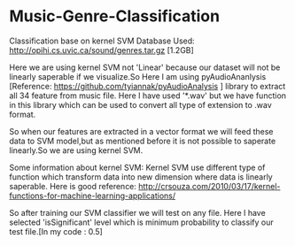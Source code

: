 # Music-Genre-Classification
Classification base on kernel SVM
Database Used: http://opihi.cs.uvic.ca/sound/genres.tar.gz [1.2GB]

Here we are using kernel SVM not 'Linear' because our dataset will not be linearly saperable if we visualize.So Here I am using pyAudioAnanlysis [Reference: https://github.com/tyiannak/pyAudioAnalysis ] library to extract all 34 feature from music file. Here I have used '*.wav' but we have function in this library which can be used to convert all type of extension to .wav format. 

So when our features are extracted in a vector format we will feed these data to SVM model,but as mentioned before it is not possible to saperate linearly.So we are using kernel SVM.

Some information about kernel SVM:
  Kernel SVM use different type of function which transform data into new dimension where data is linearly saperable.
  Here is good reference: http://crsouza.com/2010/03/17/kernel-functions-for-machine-learning-applications/
  
So after training our SVM classifier we will test on any file.
Here I have selected 'isSignificant' level which is minimum probability to classify our test file.[In my code : 0.5]
